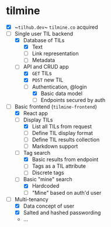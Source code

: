 # tilmine

- [x] ~`tilhub.dev`~ `tilmine.co` acquired
- [ ] Single user TIL backend
	- [x] Database of TILs
		- [x] Text
		- [ ] Link representation
		- [ ] Metadata
	- [ ] API and CRUD app
		- [x] `GET` TILs
		- [x] `POST` new TIL
		- [ ] Authentication, @login
			- [x] Basic data model
			- [ ] Endpoints secured by auth
- [ ] Basic frontend (`tilmine-frontend`)
	- [x] React app
	- [ ] Display TILs
		- [x] List all TILs from request
		- [ ] Define TIL display format
		- [ ] Define TIL results collection
		- [ ] Markdown support
	- [ ] Tag search
		- [x] Basic results from endpoint
		- [ ] Tags as a TIL attribute
		- [ ] Discrete tags
	- [ ] Basic "mine" search
		- [x] Hardcoded
		- [ ] "Mine" based on auth'd user
- [ ] Multi-tenancy
	- [x] Data concept of user
	- [x] Salted and hashed passwording
	- ...
